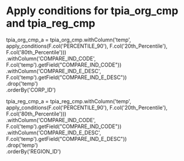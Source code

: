 # Apply conditions for tpia_org_cmp and tpia_reg_cmp
tpia_org_cmp_a = tpia_org_cmp.withColumn('temp', apply_conditions(F.col('PERCENTILE_90'), F.col('20th_Percentile'), F.col('80th_Percentile'))) \
                            .withColumn('COMPARE_IND_CODE', F.col('temp').getField("COMPARE_IND_CODE")) \
                            .withColumn('COMPARE_IND_E_DESC', F.col('temp').getField("COMPARE_IND_E_DESC")) \
                            .drop('temp') \
                            .orderBy('CORP_ID')

tpia_reg_cmp_a = tpia_reg_cmp.withColumn('temp', apply_conditions(F.col('PERCENTILE_90'), F.col('20th_Percentile'), F.col('80th_Percentile'))) \
                            .withColumn('COMPARE_IND_CODE', F.col('temp').getField("COMPARE_IND_CODE")) \
                            .withColumn('COMPARE_IND_E_DESC', F.col('temp').getField("COMPARE_IND_E_DESC")) \
                            .drop('temp') \
                            .orderBy('REGION_ID')
